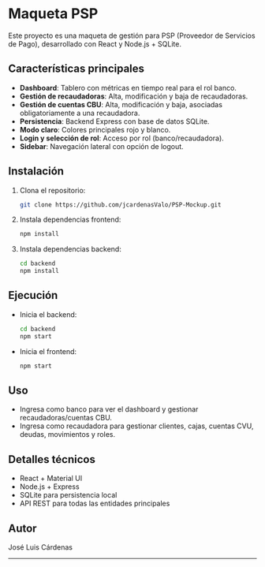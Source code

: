 # Maqueta PSP

Este proyecto es una maqueta de gestión para PSP (Proveedor de Servicios de Pago), desarrollado con React y Node.js + SQLite.

## Características principales
- **Dashboard**: Tablero con métricas en tiempo real para el rol banco.
- **Gestión de recaudadoras**: Alta, modificación y baja de recaudadoras.
- **Gestión de cuentas CBU**: Alta, modificación y baja, asociadas obligatoriamente a una recaudadora.
- **Persistencia**: Backend Express con base de datos SQLite.
- **Modo claro**: Colores principales rojo y blanco.
- **Login y selección de rol**: Acceso por rol (banco/recaudadora).
- **Sidebar**: Navegación lateral con opción de logout.

## Instalación
1. Clona el repositorio:
   ```sh
   git clone https://github.com/jcardenasValo/PSP-Mockup.git
   ```
2. Instala dependencias frontend:
   ```sh
   npm install
   ```
3. Instala dependencias backend:
   ```sh
   cd backend
   npm install
   ```

## Ejecución
- Inicia el backend:
  ```sh
  cd backend
  npm start
  ```
- Inicia el frontend:
  ```sh
  npm start
  ```

## Uso
- Ingresa como banco para ver el dashboard y gestionar recaudadoras/cuentas CBU.
- Ingresa como recaudadora para gestionar clientes, cajas, cuentas CVU, deudas, movimientos y roles.

## Detalles técnicos
- React + Material UI
- Node.js + Express
- SQLite para persistencia local
- API REST para todas las entidades principales

## Autor
José Luis Cárdenas

---
